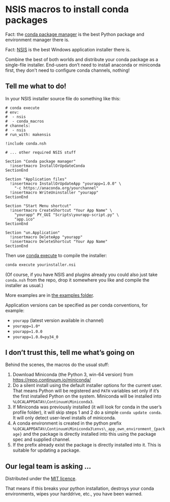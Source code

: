 NSIS macros to install conda packages
=====================================

Fact: the [conda package manager](http://conda.pydata.org/miniconda.html) is
the best Python package and environment manager there is.

Fact: [NSIS](http://sourceforge.net/projects/nsis/) is the best Windows
application installer there is.

Combine the best of both worlds and distribute your conda package as a
single-file installer. End-users don’t need to install anaconda or miniconda
first, they don't need to configure conda channels, nothing!


Tell me what to do!
-------------------

In your NSIS installer source file do something like this:

```nsis
# conda execute
# env:
#  - nsis
#  - conda_macros
# channels:
#  - nsis
# run_with: makensis

!include conda.nsh

# ... other required NSIS stuff

Section "Conda package manager"
  !insertmacro InstallOrUpdateConda
SectionEnd

Section "Application files"
  !insertmacro InstallOrUpdateApp "yourapp=1.0.0" \
    "-c https://anaconda.org/yourchannel"
  !insertmacro WriteUninstaller "yourapp"
SectionEnd

Section "Start Menu shortcut"
  !insertmacro CreateShortcut "Your App Name" \
    "yourapp" PY_GUI "Scripts\yourapp-script.py" \
    "app.ico"
SectionEnd

Section "un.Application"
  !insertmacro DeleteApp "yourapp"
  !insertmacro DeleteShortcut "Your App Name"
SectionEnd
```

Then use [conda execute](https://github.com/pelson/conda-execute) to compile
the installer:

```cmd
conda execute yourinstaller.nsi
```

(Of course, if you have NSIS and plugins already you could also just take
`conda.nsh` from the repo, drop it somewhere you like and compile the
installer as usual.)

More examples are in [the examples folder](examples/).

Application versions can be specified as per conda conventions, for example:

- `yourapp` (latest version available in channel)
- `yourapp=1.0*`
- `yourapp=1.0.0`
- `yourapp=1.0.0=py34_0`


I don’t trust this, tell me what’s going on
------------------------------------------

Behind the scenes, the macros do the usual stuff:

1. Download Miniconda (the Python 3, win-64 version) from
   https://repo.continuum.io/miniconda/
2. Do a silent install using the default installer options for the current
   user. That means Python will be registered and `PATH` variables set only if
   it’s the first installed Python on the system. Miniconda will be installed
   into `%LOCALAPPDATA%\Continuum\Miniconda3`.
3. If Miniconda was previously installed (it will look for conda in the user’s
   profile folder), it will skip steps 1 and 2 do a simple `conda update
   conda`. It will only detect user-level installs of miniconda.
4. A conda environment is created in the python prefix
   `%LOCALAPPDATA%\Continuum\Miniconda3\envs\_app_own_environment_{package}`
   and the package is directly installed into this using the package spec and
   supplied channel.
5. If the prefix already exist the package is directly installed into it. This
   is suitable for updating a package.


Our legal team is asking ...
----------------------------

Distributed under the [MIT licence](LICENSE).

That means if this breaks your python installation, destroys your conda
environments, wipes your harddrive, etc., you have been warned.
